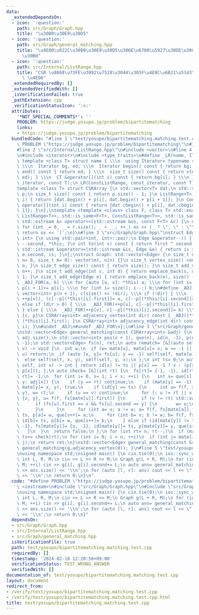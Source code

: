 ```yaml
---
data:
  _extendedDependsOn:
  - icon: ':question:'
    path: src/Graph/Graph.hpp
    title: "\u30B0\u30E9\u30D5"
  - icon: ':question:'
    path: src/Graph/general_matching.hpp
    title: "\u4E00\u822C\u30B0\u30E9\u30D5\u306E\u6700\u5927\u30DE\u30C3\u30C1\u30F3\
      \u30B0"
  - icon: ':question:'
    path: src/Internal/ListRange.hpp
    title: "CSR \u8868\u73FE\u3092\u7528\u3044\u305F\u4E8C\u6B21\u5143\u914D\u5217\
      \ \u4ED6"
  _extendedRequiredBy: []
  _extendedVerifiedWith: []
  _isVerificationFailed: true
  _pathExtension: cpp
  _verificationStatusIcon: ':x:'
  attributes:
    '*NOT_SPECIAL_COMMENTS*': ''
    PROBLEM: https://judge.yosupo.jp/problem/bipartitematching
    links:
    - https://judge.yosupo.jp/problem/bipartitematching
  bundledCode: "#line 1 \"test/yosupo/bipartitematching.matching.test.cpp\"\n#define\
    \ PROBLEM \"https://judge.yosupo.jp/problem/bipartitematching\"\n#include <iostream>\n\
    #line 2 \"src/Internal/ListRange.hpp\"\n#include <vector>\n#line 4 \"src/Internal/ListRange.hpp\"\
    \n#include <iterator>\n#include <type_traits>\n#define _LR(name, IT, CT) \\\n\
    \ template <class T> struct name { \\\n  using Iterator= typename std::vector<T>::IT;\
    \ \\\n  Iterator bg, ed; \\\n  Iterator begin() const { return bg; } \\\n  Iterator\
    \ end() const { return ed; } \\\n  size_t size() const { return std::distance(bg,\
    \ ed); } \\\n  CT &operator[](int i) const { return bg[i]; } \\\n }\n_LR(ListRange,\
    \ iterator, const T);\n_LR(ConstListRange, const_iterator, const T);\n#undef _LR\n\
    template <class T> struct CSRArray {\n std::vector<T> dat;\n std::vector<int>\
    \ p;\n size_t size() const { return p.size() - 1; }\n ListRange<T> operator[](int\
    \ i) { return {dat.begin() + p[i], dat.begin() + p[i + 1]}; }\n ConstListRange<T>\
    \ operator[](int i) const { return {dat.cbegin() + p[i], dat.cbegin() + p[i +\
    \ 1]}; }\n};\ntemplate <template <class> class F, class T> std::enable_if_t<std::disjunction_v<std::is_same<F<T>,\
    \ ListRange<T>>, std::is_same<F<T>, ConstListRange<T>>, std::is_same<F<T>, CSRArray<T>>>,\
    \ std::ostream &> operator<<(std::ostream &os, const F<T> &r) {\n os << '[';\n\
    \ for (int _= 0, __= r.size(); _ < __; ++_) os << (_ ? \", \" : \"\") << r[_];\n\
    \ return os << ']';\n}\n#line 3 \"src/Graph/Graph.hpp\"\nstruct Edge: std::pair<int,\
    \ int> {\n using std::pair<int, int>::pair;\n Edge &operator--() { return --first,\
    \ --second, *this; }\n int to(int v) const { return first ^ second ^ v; }\n friend\
    \ std::istream &operator>>(std::istream &is, Edge &e) { return is >> e.first >>\
    \ e.second, is; }\n};\nstruct Graph: std::vector<Edge> {\n size_t n;\n Graph(size_t\
    \ n= 0, size_t m= 0): vector(m), n(n) {}\n size_t vertex_size() const { return\
    \ n; }\n size_t edge_size() const { return size(); }\n size_t add_vertex() { return\
    \ n++; }\n size_t add_edge(int s, int d) { return emplace_back(s, d), size() -\
    \ 1; }\n size_t add_edge(Edge e) { return emplace_back(e), size() - 1; }\n#define\
    \ _ADJ_FOR(a, b) \\\n for (auto [u, v]: *this) a; \\\n for (int i= 0; i < n; ++i)\
    \ p[i + 1]+= p[i]; \\\n for (int i= size(); i--;) b;\n#define _ADJ(a, b) \\\n\
    \ vector<int> p(n + 1), c(size() << !dir); \\\n if (!dir) { \\\n  _ADJ_FOR((++p[u],\
    \ ++p[v]), (c[--p[(*this)[i].first]]= a, c[--p[(*this)[i].second]]= b)) \\\n }\
    \ else if (dir > 0) { \\\n  _ADJ_FOR(++p[u], c[--p[(*this)[i].first]]= a) \\\n\
    \ } else { \\\n  _ADJ_FOR(++p[v], c[--p[(*this)[i].second]]= b) \\\n } \\\n return\
    \ {c, p}\n CSRArray<int> adjacency_vertex(int dir) const { _ADJ((*this)[i].second,\
    \ (*this)[i].first); }\n CSRArray<int> adjacency_edge(int dir) const { _ADJ(i,\
    \ i); }\n#undef _ADJ\n#undef _ADJ_FOR\n};\n#line 3 \"src/Graph/general_matching.hpp\"\
    \nstd::vector<Edge> general_matching(const CSRArray<int> &adj) {\n const int n=\
    \ adj.size();\n std::vector<int> pos(n + 1), que(n), id(n, -1), p(n), mate(n,\
    \ -1);\n std::vector<Edge> fs(n), ret;\n auto rematch= [&](auto self, int u, int\
    \ v) -> void {\n  int w;\n  if (w= mate[u], mate[u]= v; w == -1 || mate[w] !=\
    \ u) return;\n  if (auto [x, y]= fs[u]; y == -1) self(self, mate[w]= x, w);\n\
    \  else self(self, x, y), self(self, y, x);\n };\n int ts= 0;\n auto f= [&](auto\
    \ self, int x) -> int { return id[x] != ts || p[x] == -1 ? x : (p[x]= self(self,\
    \ p[x])); };\n auto check= [&](int rt) {\n  fs[rt]= {-1, -1}, id[rt]= ts, p[que[0]=\
    \ rt]= -1;\n  for (int i= 0, s= 1; i < s; ++i) {\n   int x= que[i];\n   for (int\
    \ y: adj[x]) {\n    if (y == rt) continue;\n    if (mate[y] == -1) return rematch(rematch,\
    \ mate[y]= x, y), true;\n    if (id[y] == ts) {\n     int u= f(f, x), v= f(f,\
    \ y), w= rt;\n     if (u == v) continue;\n     for (; u != rt || v != rt; fs[u]=\
    \ {x, y}, u= f(f, fs[mate[u]].first)) {\n      if (v != rt) std::swap(u, v);\n\
    \      if (fs[u].first == x && fs[u].second == y) {\n       w= u;\n       break;\n\
    \      }\n     }\n     for (int a= u; a != w; a= f(f, fs[mate[a]].first)) id[a]=\
    \ ts, p[a]= w, que[s++]= a;\n     for (int b= v; b != w; b= f(f, fs[mate[b]].first))\
    \ id[b]= ts, p[b]= w, que[s++]= b;\n    } else if (id[mate[y]] != ts) fs[y]= {-1,\
    \ -1}, fs[mate[y]]= {x, -1}, id[mate[y]]= ts, p[mate[y]]= y, que[s++]= mate[y];\n\
    \   }\n  }\n  return false;\n };\n for (int rt= n; rt--;)\n  if (mate[rt] == -1)\
    \ ts+= check(rt);\n for (int i= 0; i < n; ++i)\n  if (int j= mate[i]; i < j) ret.emplace_back(i,\
    \ j);\n return ret;\n}\nstd::vector<Edge> general_matching(const Graph &g) { return\
    \ general_matching(g.adjacency_vertex(0)); }\n#line 5 \"test/yosupo/bipartitematching.matching.test.cpp\"\
    \nusing namespace std;\nsigned main() {\n cin.tie(0);\n ios::sync_with_stdio(0);\n\
    \ int L, R, M;\n cin >> L >> R >> M;\n Graph g(L + R, M);\n for (int i= 0; i <\
    \ M; ++i) cin >> g[i], g[i].second+= L;\n auto ans= general_matching(g);\n cout\
    \ << ans.size() << '\\n';\n for (auto [l, r]: ans) cout << l << \" \" << r - L\
    \ << '\\n';\n return 0;\n}\n"
  code: "#define PROBLEM \"https://judge.yosupo.jp/problem/bipartitematching\"\n#include\
    \ <iostream>\n#include \"src/Graph/Graph.hpp\"\n#include \"src/Graph/general_matching.hpp\"\
    \nusing namespace std;\nsigned main() {\n cin.tie(0);\n ios::sync_with_stdio(0);\n\
    \ int L, R, M;\n cin >> L >> R >> M;\n Graph g(L + R, M);\n for (int i= 0; i <\
    \ M; ++i) cin >> g[i], g[i].second+= L;\n auto ans= general_matching(g);\n cout\
    \ << ans.size() << '\\n';\n for (auto [l, r]: ans) cout << l << \" \" << r - L\
    \ << '\\n';\n return 0;\n}"
  dependsOn:
  - src/Graph/Graph.hpp
  - src/Internal/ListRange.hpp
  - src/Graph/general_matching.hpp
  isVerificationFile: true
  path: test/yosupo/bipartitematching.matching.test.cpp
  requiredBy: []
  timestamp: '2024-02-18 12:20:50+09:00'
  verificationStatus: TEST_WRONG_ANSWER
  verifiedWith: []
documentation_of: test/yosupo/bipartitematching.matching.test.cpp
layout: document
redirect_from:
- /verify/test/yosupo/bipartitematching.matching.test.cpp
- /verify/test/yosupo/bipartitematching.matching.test.cpp.html
title: test/yosupo/bipartitematching.matching.test.cpp
---
```

